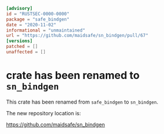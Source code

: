 ```toml
[advisory]
id = "RUSTSEC-0000-0000"
package = "safe_bindgen"
date = "2020-11-02"
informational = "unmaintained"
url = "https://github.com/maidsafe/sn_bindgen/pull/67"
[versions]
patched = []
unaffected = []
```

# crate has been renamed to `sn_bindgen`

This crate has been renamed from `safe_bindgen` to `sn_bindgen`.

The new repository location is:

<https://github.com/maidsafe/sn_bindgen>
